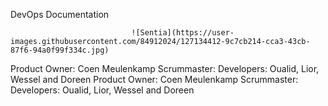 DevOps Documentation
 
                               ![Sentia](https://user-images.githubusercontent.com/84912024/127134412-9c7cb214-cca3-43cb-87f6-94a0f99f334c.jpg)

Product Owner: Coen Meulenkamp
Scrummaster:
Developers: Oualid, Lior, Wessel and Doreen
Product Owner: Coen Meulenkamp
Scrummaster:
Developers: Oualid, Lior, Wessel and Doreen
